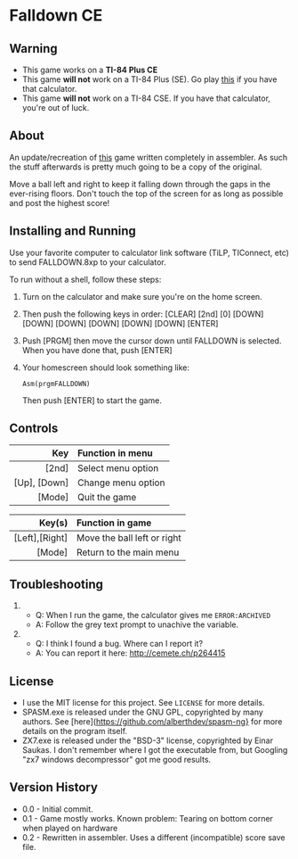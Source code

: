 Falldown CE
===========

Warning
-------
* This game works on a **TI-84 Plus CE**
* This game **will not** work on a TI-84 Plus (SE). Go play
	[this](https://www.ticalc.org/archives/files/fileinfo/140/14064.html)
	if you have that calculator.
* This game **will not** work on a TI-84 CSE. If you have that calculator,
	you're out of luck.

About
-----
An update/recreation of [this](https://github.com/Iambian/Falldown-CE)
game written completely in assembler. As such the stuff afterwards is pretty
much going to be a copy of the original.


Move a ball left and right to keep it falling down through the gaps in
the ever-rising floors. Don't touch the top of the screen for as long
as possible and post the highest score!

Installing and Running
----------------------

Use your favorite computer to calculator link software (TiLP, TIConnect, etc)
to send FALLDOWN.8xp to your calculator.

To run without a shell, follow these steps:
1. Turn on the calculator and make sure you're on the home screen.
2. Then push the following keys in order:
   [CLEAR] [2nd] [0] [DOWN] [DOWN] [DOWN] [DOWN] [DOWN] [DOWN] [ENTER]
3. Push [PRGM] then move the cursor down until FALLDOWN is selected.
   When you have done that, push [ENTER]
4. Your homescreen should look something like:

   `Asm(prgmFALLDOWN)`

   Then push [ENTER] to start the game.

Controls
--------

| Key          | Function in menu
| ------------:|:----------------
| [2nd]        | Select menu option
| [Up], [Down] | Change menu option
| [Mode]       | Quit the game


| Key(s)         | Function in game
| --------------:|:----------------
| [Left],[Right] | Move the ball left or right
| [Mode]         | Return to the main menu



Troubleshooting
---------------
1. * Q: When I run the game, the calculator gives me `ERROR:ARCHIVED`
   * A: Follow the grey text prompt to unachive the variable.

2. * Q: I think I found a bug. Where can I report it?
   * A: You can report it here: http://cemete.ch/p264415

License
-------
* I use the MIT license for this project. See `LICENSE` for more details.
* SPASM.exe is released under the GNU GPL, copyrighted by many authors.
	See [here](https://github.com/alberthdev/spasm-ng} for more details on
	the program itself.
* ZX7.exe is released under the "BSD-3" license, copyrighted by Einar Saukas.
	I don't remember where I got the executable from, but Googling
	"zx7 windows decompressor" got me good results.

Version History
---------------

* 0.0 - Initial commit.
* 0.1 - Game mostly works.
		Known problem: Tearing on bottom corner when played on hardware
* 0.2 - Rewritten in assembler. Uses a different (incompatible)
		score save file.







